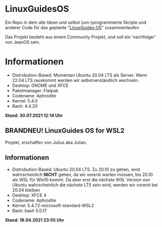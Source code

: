 # LinuxGuidesOS

Ein Repo in dem alle Ideen und selbst (um-)programmierte Skripte und anderer Code für das geplante "[LinuxGuides OS](https://linuxguides-os.de/)" zusammenlaufen

Das Projekt besteht aus einem Community Projekt, und soll ein 'nachfolger' von JeanOS sein.  

# Informationen
- Distrobution-Based: Momentan Ubuntu 20.04 LTS als Server. Wenn 22.04 LTS rauskommt werden wir selbstverständlich wechseln.
- Desktop: GNOME und XFCE
- Paketmanager: Flatpak
- Codename: Aphrodite
- Kernel: 5.4.0
- Bash: 4.4.20  
  
**Stand: 30.07.2021 12:14 Uhr**


## BRANDNEU! LinuxGuides OS for WSL2

Projekt, erschaffen von Julius aka Julian.

## Informationen

- Distrobution-Based: Ubuntu 20.04 LTS. Zu 20.10 zu gehen, wird wahrscheinlich **NICHT** gehen, da wir vorerst warten müssen, bis 20.10 als WSL für Win10 kommt. Da aber erst die nächste WSL Version von Ubuntu wahrscheinlich die nächste LTS sein wird, werden wir vorerst bei 20.04 bleiben
- Desktop: XFCE 4
- Codename: Aphrodite
- Kernel: 5.4.72-microsoft-standard-WSL2
- Bash: bash 5.0.17

**Stand: 18.04.2021 23:55 Uhr**
